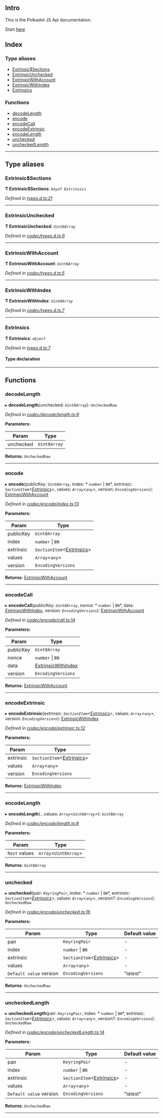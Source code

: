 
Intro
-----

This is the Polkadot JS Api documentation.

Start [here](globals.html)

## Index

### Type aliases

* [Extrinsic$Sections](#extrinsic_sections)
* [ExtrinsicUnchecked](#extrinsicunchecked)
* [ExtrinsicWithAccount](#extrinsicwithaccount)
* [ExtrinsicWithIndex](#extrinsicwithindex)
* [Extrinsics](#extrinsics)

### Functions

* [decodeLength](#decodelength)
* [encode](#encode)
* [encodeCall](#encodecall)
* [encodeExtrinsic](#encodeextrinsic)
* [encodeLength](#encodelength)
* [unchecked](#unchecked)
* [uncheckedLength](#uncheckedlength)

---

## Type aliases

<a id="extrinsic_sections"></a>

###  Extrinsic$Sections

**Ƭ Extrinsic$Sections**: *`keyof Extrinsics`*

*Defined in [types.d.ts:21](https://github.com/chevdor/polkadot-js-api/blob/4661a2e/packages/type-extrinsics/src/types.d.ts#L21)*

___
<a id="extrinsicunchecked"></a>

###  ExtrinsicUnchecked

**Ƭ ExtrinsicUnchecked**: *`Uint8Array`*

*Defined in [codec/types.d.ts:9](https://github.com/chevdor/polkadot-js-api/blob/4661a2e/packages/type-extrinsics/src/codec/types.d.ts#L9)*

___
<a id="extrinsicwithaccount"></a>

###  ExtrinsicWithAccount

**Ƭ ExtrinsicWithAccount**: *`Uint8Array`*

*Defined in [codec/types.d.ts:5](https://github.com/chevdor/polkadot-js-api/blob/4661a2e/packages/type-extrinsics/src/codec/types.d.ts#L5)*

___
<a id="extrinsicwithindex"></a>

###  ExtrinsicWithIndex

**Ƭ ExtrinsicWithIndex**: *`Uint8Array`*

*Defined in [codec/types.d.ts:7](https://github.com/chevdor/polkadot-js-api/blob/4661a2e/packages/type-extrinsics/src/codec/types.d.ts#L7)*

___
<a id="extrinsics"></a>

###  Extrinsics

**Ƭ Extrinsics**: *`object`*

*Defined in [types.d.ts:7](https://github.com/chevdor/polkadot-js-api/blob/4661a2e/packages/type-extrinsics/src/types.d.ts#L7)*

#### Type declaration

___

## Functions

<a id="decodelength"></a>

###  decodeLength

▸ **decodeLength**(unchecked: *`Uint8Array`*): `UncheckedRaw`

*Defined in [codec/decode/length.ts:9](https://github.com/chevdor/polkadot-js-api/blob/4661a2e/packages/type-extrinsics/src/codec/decode/length.ts#L9)*

**Parameters:**

| Param | Type |
| ------ | ------ |
| unchecked | `Uint8Array` |

**Returns:** `UncheckedRaw`

___
<a id="encode"></a>

###  encode

▸ **encode**(publicKey: *`Uint8Array`*, index: * `number` &#124; `BN`*, extrinsic: *`SectionItem`<[Extrinsics](#extrinsics)>*, values: *`Array`<`any`>*, version: *`EncodingVersions`*): [ExtrinsicWithAccount](#extrinsicwithaccount)

*Defined in [codec/encode/index.ts:13](https://github.com/chevdor/polkadot-js-api/blob/4661a2e/packages/type-extrinsics/src/codec/encode/index.ts#L13)*

**Parameters:**

| Param | Type |
| ------ | ------ |
| publicKey | `Uint8Array` |
| index |  `number` &#124; `BN`|
| extrinsic | `SectionItem`<[Extrinsics](#extrinsics)> |
| values | `Array`<`any`> |
| version | `EncodingVersions` |

**Returns:** [ExtrinsicWithAccount](#extrinsicwithaccount)

___
<a id="encodecall"></a>

###  encodeCall

▸ **encodeCall**(publicKey: *`Uint8Array`*, nonce: * `number` &#124; `BN`*, data: *[ExtrinsicWithIndex](#extrinsicwithindex)*, version: *`EncodingVersions`*): [ExtrinsicWithAccount](#extrinsicwithaccount)

*Defined in [codec/encode/call.ts:14](https://github.com/chevdor/polkadot-js-api/blob/4661a2e/packages/type-extrinsics/src/codec/encode/call.ts#L14)*

**Parameters:**

| Param | Type |
| ------ | ------ |
| publicKey | `Uint8Array` |
| nonce |  `number` &#124; `BN`|
| data | [ExtrinsicWithIndex](#extrinsicwithindex) |
| version | `EncodingVersions` |

**Returns:** [ExtrinsicWithAccount](#extrinsicwithaccount)

___
<a id="encodeextrinsic"></a>

###  encodeExtrinsic

▸ **encodeExtrinsic**(extrinsic: *`SectionItem`<[Extrinsics](#extrinsics)>*, values: *`Array`<`any`>*, version: *`EncodingVersions`*): [ExtrinsicWithIndex](#extrinsicwithindex)

*Defined in [codec/encode/extrinsic.ts:12](https://github.com/chevdor/polkadot-js-api/blob/4661a2e/packages/type-extrinsics/src/codec/encode/extrinsic.ts#L12)*

**Parameters:**

| Param | Type |
| ------ | ------ |
| extrinsic | `SectionItem`<[Extrinsics](#extrinsics)> |
| values | `Array`<`any`> |
| version | `EncodingVersions` |

**Returns:** [ExtrinsicWithIndex](#extrinsicwithindex)

___
<a id="encodelength"></a>

###  encodeLength

▸ **encodeLength**(...values: *`Array`<`Uint8Array`>*): `Uint8Array`

*Defined in [codec/encode/length.ts:8](https://github.com/chevdor/polkadot-js-api/blob/4661a2e/packages/type-extrinsics/src/codec/encode/length.ts#L8)*

**Parameters:**

| Param | Type |
| ------ | ------ |
| `Rest` values | `Array`<`Uint8Array`> |

**Returns:** `Uint8Array`

___
<a id="unchecked"></a>

###  unchecked

▸ **unchecked**(pair: *`KeyringPair`*, index: * `number` &#124; `BN`*, extrinsic: *`SectionItem`<[Extrinsics](#extrinsics)>*, values: *`Array`<`any`>*, version?: *`EncodingVersions`*): `UncheckedRaw`

*Defined in [codec/encode/unchecked.ts:16](https://github.com/chevdor/polkadot-js-api/blob/4661a2e/packages/type-extrinsics/src/codec/encode/unchecked.ts#L16)*

**Parameters:**

| Param | Type | Default value |
| ------ | ------ | ------ |
| pair | `KeyringPair` | - |
| index |  `number` &#124; `BN`| - |
| extrinsic | `SectionItem`<[Extrinsics](#extrinsics)> | - |
| values | `Array`<`any`> | - |
| `Default value` version | `EncodingVersions` | &quot;latest&quot; |

**Returns:** `UncheckedRaw`

___
<a id="uncheckedlength"></a>

###  uncheckedLength

▸ **uncheckedLength**(pair: *`KeyringPair`*, index: * `number` &#124; `BN`*, extrinsic: *`SectionItem`<[Extrinsics](#extrinsics)>*, values: *`Array`<`any`>*, version?: *`EncodingVersions`*): `UncheckedRaw`

*Defined in [codec/encode/uncheckedLength.ts:14](https://github.com/chevdor/polkadot-js-api/blob/4661a2e/packages/type-extrinsics/src/codec/encode/uncheckedLength.ts#L14)*

**Parameters:**

| Param | Type | Default value |
| ------ | ------ | ------ |
| pair | `KeyringPair` | - |
| index |  `number` &#124; `BN`| - |
| extrinsic | `SectionItem`<[Extrinsics](#extrinsics)> | - |
| values | `Array`<`any`> | - |
| `Default value` version | `EncodingVersions` | &quot;latest&quot; |

**Returns:** `UncheckedRaw`

___

